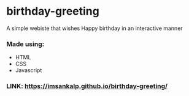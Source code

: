 
# birthday-greeting
A simple webiste that wishes Happy birthday in an interactive manner

### Made using:
<ul>
  <li>HTML</li>
  <li>CSS</li>
  <li>Javascript</li>
  </ul>
  
  ### LINK: https://imsankalp.github.io/birthday-greeting/
  
  
